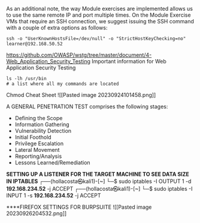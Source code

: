 As an additional note, the way Module exercises are implemented allows us to use the same remote IP and port multiple times. On the Module Exercise VMs that require an SSH connection, we suggest issuing the SSH command with a couple of extra options as follows:

```
ssh -o "UserKnownHostsFile=/dev/null" -o "StrictHostKeyChecking=no" learner@192.168.50.52
```

https://github.com/OWASP/wstg/tree/master/document/4-Web_Application_Security_Testing
Important information for Web Application Security Testing

	ls -lh /usr/bin
	# a list where all my commands are located

Chmod Cheat Sheet
![[Pasted image 20230924101458.png]]

A GENERAL PENETRATION TEST comprises the following stages:

- Defining the Scope
- Information Gathering
- Vulnerability Detection
- Initial Foothold
- Privilege Escalation
- Lateral Movement
- Reporting/Analysis
- Lessons Learned/Remediation

**SETTING UP A LISTENER FOR THE TARGET MACHINE TO SEE DATA SIZE IN IPTABLES**
┌──(hollacosta㉿kali1)-[~]
└─$ sudo iptables -I OUTPUT 1 -d **192.168.234.52** -j ACCEPT
┌──(hollacosta㉿kali1)-[~]
└─$ sudo iptables -I INPUT 1 -s **192.168.234.52** -j ACCEPT     


****FIREFOX SETTINGS FOR BURPSUITE
![[Pasted image 20230926204532.png]]